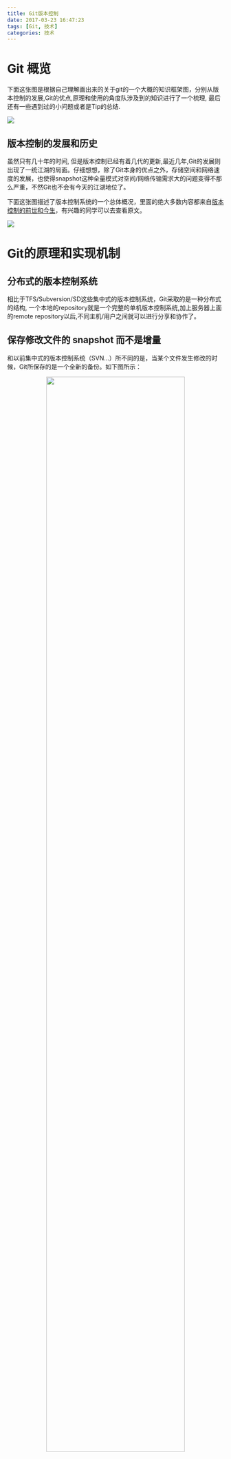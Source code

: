 ```yaml
---
title: Git版本控制
date: 2017-03-23 16:47:23
tags: [Git, 技术]
categories: 技术
---
```


# Git 概览 #

下面这张图是根据自己理解画出来的关于git的一个大概的知识框架图，分别从版本控制的发展,Git的优点,原理和使用的角度队涉及到的知识进行了一个梳理, 最后还有一些遇到过的小问题或者是Tip的总结.

![](git_knowledge_map.svg)


## 版本控制的发展和历史 ##

虽然只有几十年的时间, 但是版本控制已经有着几代的更新,最近几年,Git的发展则出现了一统江湖的局面。仔细想想，除了Git本身的优点之外，存储空间和网络速度的发展，也使得snapshot这种全量模式对空间/网络传输需求大的问题变得不那么严重，不然Git也不会有今天的江湖地位了。

下面这张图描述了版本控制系统的一个总体概况，里面的绝大多数内容都来自[版本控制的前世和今生](http://gotgit.readthedocs.io/en/latest/01-meet-git/010-scm-history.html#cvs)，有兴趣的同学可以去查看原文。

![](version_control.svg)


# Git的原理和实现机制 #

## 分布式的版本控制系统 ##

相比于TFS/Subversion/SD这些集中式的版本控制系统，Git采取的是一种分布式的结构, 一个本地的repository就是一个完整的单机版本控制系统,加上服务器上面的remote repository以后,不同主机/用户之间就可以进行分享和协作了。

## 保存修改文件的 snapshot 而不是增量 ##

和以前集中式的版本控制系统（SVN...）所不同的是，当某个文件发生修改的时候，Git所保存的是一个全新的备份。如下图所示：

<div align="center">
<img src="git_snapshot.png" width="80%" align="center">
</div>

[//]:![](git_snapshot.png)

这样带来的好处是切换速度快，要查看某个版本（某个commit）的project信息的时候，只需要把对应的文件拿出来就可以，所以Git从任意一个版本都能够很方便的进行build或者是拆分出新的branch出来。

而不好的地方就是每次一点点小小的修改都要保存一整个文件的snapshot，这样空间上会非常浪费，从而影响push和get的性能，但是因为Git本身是分布式的，常规的操作都是在本地的repository里面进行的，也就是硬盘读写，加上网络速度和存储空间越来越好，这部分的影响相对会减轻。


## 工作区， 暂存区 和 Git仓库 ##

下图给出了Git 版本控制系统的基本机构：

<div align="center">
<img src="git_structure.png" width="70%" align="center">
</div>

[//]:![](git_structure.png)

它包含四个主要部分：
```
1. WorkSpace: 
    也叫Working Area或者工作目录，对项目的某个版本独立提取出来的内容。 这些从 Git 仓库的压缩数据库中提取出来的文件，放在磁盘上供你使用或修改。
2. StagingArea: 
    也叫做Index或者暂存区域，是一个文件，保存了下次将提交的文件列表信息，一般在 Git 仓库目录中。
3. Repository: 
    也叫Git仓库，是 Git 用来保存项目的元数据和对象数据库的地方。 这是 Git 中最重要的部分，从其它计算机克隆仓库时，拷贝的就是这里的数据。
4. RemoteRepository: 
    网络服务器上面Git Center里面，用来保存Repository的地方，跟本地Repository相对应，通过Pull/Push/Clone等方式进行操作。
```

这四个部分，尤其是前面local的三个部分，构成了我们日常使用Git的主要场景，在尝试过一些git的基本操作，比如下面这些命令以后

```
$ git pull
$ git status
$ git add .
$ git commit -m "xxx"
$ git push
```
需要再进一步的时候，就需要对于这样一个基本结构，还有这些地方与Git管理的文件的状态之间的对应关系有着清晰的认识。

## Git文件的状态和迁移 ##
对应于上面一节提到的Git系统的几个部分，在某个时刻，使用Git管理的文件就有可能处于不同的位置，拥有不同的状态。下面的图就给出了Git文件可能的状态

<div align="center">
<img src="git_file_states.png" width="80%" align="center">
</div>

[//]:![](git_file_states.png)

使用
```
$ git status -s
```
命令就可以查看新增/修改的文件和状态:
<div align="center">
<img src="git_status_bash_2.png" width="70%" align="center">
</div>

[//]:![](git_status_bash_2.png)

还有一些UI的tool,比如VS Code,会有这更好的状态表示：

<div align="center">
<img src="git_status_vscode.png" width="70%" align="center">
</div>

[//]:![](git_status_vscode.png)


但是使用命令行仍然是Git最主要和最为方便的模式,因此当你使用了一段时间的Git以后，使用 *git status -s* 命令查看文件的状态，并且清晰的知道其所在的位置（工作区，暂存区和git repository），和可能的状态转移，以及使用什么命令进行操作，就非常的重要了。这也是区别知道git和真正会用git的很重要一点。

## Rollback: Clean，Reset, Checkout, Revert的使用 ##

最初的时候，我们的在git里面对文件的操作都是正向的，也就是 add/commit/push 这些命令，如果有问题，也可以通过修改以后再次提交的方法进行覆盖。但是在管理很多的code的时候，这样人肉的方法就会显得效率很低。

作为版本控制的系统，Git其实已经提供了丰富的命令来支持rollback的操作， 有
```
$ git clean
$ git reset
$ git checkout
$ git revert
```

### 作用域 ###

Reset/Checkout 命令可以支持在文件level和commit的level进行操作，参数当中是否包含文件路径决定了这些操作是对文件还是对commit有效。

### 主要 Scenarios ###

下面以基本scenario为例，来看看reset操作怎么满足我们rollback的需求。

前面提到过，Git 主要有三个部分组成（不考虑 remote repository）： Workspace，Staging Area 和 Repository。当文件处于他们当中不同的位置（对应不同的状态）的时候，通过对于的操作都可以进行rollback， 以文件123.txt 为例：

#### (1). Rollback from Create (Not yet Add) ####

这个时候，文件的状态是 unstaged/untracked， 只是在本地有一个文件而已，要进行删除的话，使用 git clean 命令。
```
$ git clean -f
```
主要的参数有 d/n/f：
```
    -d: 同时删除untracked的目录
    -n: 显示将会做什么，但是不会真的删除文件
    -f：force， 最终删除文件
```

<div align="center">
<img src="git_clean_bash.png" width="70%" align="center">
</div>

[//]:![](git_clean_bash.png)

要特别提出的是[-n]() 这个参数，会用 *“would remove”* 提示你将会进行的操作供你检验，但是文件并不会真的被删除
```
$ git clean -nf reset.txt
Would remove reset.txt
```
更详细的内容可以参考 [git clean --help]()

#### (2). Rollback from Add ####


如果文件已经使用 git add, 那么文件的状态就是 stacked/modifed, 要把文件从staging area里面去掉，就需要使用 git reset 命令

```
$ git reset 123.txt
```

<div align="center">
<img src="git_reset_add.png" width="70%" align="center">
</div>

[//]:![](git_reset_add.png)

这时候文件就会从staging area里面删掉，然后恢复到workspace。
reset 命令还有一些参数来控制rollback的效果，比如说到workspace还是staging area，但是只在只对commit的时候才有用，就放到下面一节描述了。

Rest 到 workspace以后，如果要继续删除，就像上面说的那样，使用 git clean 命令就可以了。


#### (3). Rollback from Commit ####

如果文件已经用 git commit 提交到repository, 那么文件的状态就是 stacked/modifed, 要把文件从staging area里面去掉，就需要使用 git reset 命令

```
$ git reset 123.txt
```

<div align="center">
<img src="git_reset_add.png" width="70%" align="center">
</div>

[//]:![](git_reset_add.png)

这时候文件就会从staging area里面删掉，然后恢复到workspace。
reset 命令还有一些参数来控制rollback的效果，比如说到workspace还是staging area，但是只在只对commit的时候才有用，就放到下面一节描述了。



#### (3). Rollback from Branch ####












[//]:![](git_rollback_scenarios.png)>
<div align="center">
<img src="git_rollback_scenarios.png" width="60%" align="center">
</div>


## Git的内部实现 ##

## Paging 分页器 ##

这部分内容摘自 [爱上Git的理由](http://gotgit.readthedocs.io/en/latest/01-meet-git/020-love-git.html#git)

虽然拥有图形化的客户端，但Git更有效率的操作方式还是命令行操作。使用命令行操作的好处一个是快，另外一个就是防止鼠标手的出现。Git的命令行进行了大量的人性化设计，包括命令补全、彩色字符输出等，不过最具特色的还是无处不在的分页器。

在操作其他版本控制系统的命令行时，如果命令的输出超过了一屏，为了能够逐屏显示，需要在命令的后面加上一个管道符号将输出交给一个分页器。例如：
```
$ svn log | less
```
而Git则不用如此麻烦，因为常用的Git的命令都带有一个分页器，当一屏显示不下时启动分页器。分页器默认使用less命令（less -FRSX）进行分页。

因为less分页器在翻屏时使用了vi风格的热键，如果您不熟悉vi的话，可能会遇到麻烦。下面是在分页器中常用的热键：
```
- q：退出分页器。
- h：显示分页器帮助。
- 空格: 下翻一页
- b: 上翻一页。
- d/u：分别代表向下翻动半页和向上翻动半页。
- j/k：分别代表向上翻一行和向下翻一行。
- 如果行太长被截断，可以用左箭头和右箭头使得窗口内容左右滚动。
- 输入/pattern：向下寻找和pattern匹配的内容。
- 输入?pattern：向上寻找和pattern匹配的内容。
- 字母n或N：代表向前或向后继续寻找。
- 字母g：跳到第一行；字母G：跳到最后一行；输入数字再加字母g：则跳转到对应的行。
- 输入!<command>：可以执行Shell命令。
```
对于默认未提供分页器的Git命令，例如git status命令，可以通过下面任一方法启用分页器：

在git和子命令（如status）之间插入参数-p或--paginate，为命令启用内建分页器。如：
```
$ git -p status
```
设置Git配置变量，设置完毕后运行相应的命令，将启用内建分页器。
```
$ git config --global pager.status true
```
Git命令的分页器支持带颜色的字符输出，对于太长的行则采用截断方式处理（可用左右方向键滚动）。如果不习惯分页器的长行截断模式而希望采用自动折行模式，可以通过下面任一方法进行设置：

通过设置LESS环境变量来实现。
```
$ export LESS=FRX
```
或者通过定义Git配置变量来改变分页器的默认行为。
```
$ git config --global core.pager 'less -+$LESS -FRX'
```
# Tips #
## Config Git--局部设置与全局设置 ##

最开始使用 git 的时候，都是按照网上的介绍 step by step，然后切到一个新的地方，就会发现一些奇怪的事情，比如说，我安装了Git的时候，是用来sync BitBucket上面的Repository的，但是后来用来处理Github上面的Repository为什么记录里面显示的还是之前的BitBucket账号提交的呢？

原因就是Git的的设置方式。有全局设置和局部设置

### 局部设置 ###
当你Init或者Clone一个Git Repository的时候，Git都会在指定目录（一般是当前目录）建立一个.git的文件夹，用来保存当前Repository的相关内容，跟这个Repository相关的设置也在这个目录当中，保存在一个名为config的文件当中
```
--.git
  |
  --config
```
其中的内容是诸如下面的config
```
[remote "Hexo"]
	url = https://github.com/laomanco/Hexo.git
	fetch = +refs/heads/*:refs/remotes/Hexo/*
[branch "master"]
	remote = Hexo
	merge = refs/heads/master
[user]
    name = laomanco
    email =laomanco@gmail.com
```
除了直接修改config文件，还可以通过命令行来进行设置，例如，要设置当前Git Repository Commit 等等的用户信息

```
$ git config user.name laomanco
$ git config user.email laomanco@gmail.com
```
要查看config的内容的话，用get命令就可以，更多具体内容可以参考[Git Config 命令查看配置文件](https://cnbin.github.io/blog/2015/06/19/git-config-ming-ling-cha-kan-pei-zhi-wen-jian/)
```
$ git config --get user.name
laomanco
```

### 全局设置 ###

在安装Git的时候，系统就会为当前用户添加一个全局的系统设置，存放在下面的目录当中

```
C:\Users\<username>\.gitconfig
```
里面包含的config内容格式与局部config非常的类型，也可以通过修改文件和命令行的方式进行修改，不过通过命令行进行设置的时候，需要在config命令里面加上--global的参数

```
$ git config --global user.name laomanco
$ git config --global user.email laomanco@gmail.com
$ git config --global --get user.name
```

##  Git 在 windows 下中文乱码 ##

在windows下面使用git来添加中文名称的文件名的时候，会遇到类似于下面的，文件名被转码，无法识别的问题：
```
  \316\304\261\276\316\304\265\265.md
```

其原因是 Git 使用的是 utf-8 的编码方式，而在windows下面默认采用的则是Unicode，因而出现了编码和解码不一致的问题。解决的方法是在git上面进行下面的设置, 让git支持utf-8编码 ( [解决 Git 在 windows 下中文乱码的问题](https://gist.github.com/nightire/5069597) ) ：
```
$ git config --global core.quotepath false  		# 显示 status 编码
$ git config --global gui.encoding utf-8			# 图形界面编码
$ git config --global i18n.commit.encoding utf-8	# 提交信息编码
$ git config --global i18n.logoutputencoding utf-8	# 输出 log 编码
$ export LESSCHARSET=utf-8
# 最后一条命令是因为 git log 默认使用 less 分页，所以需要 bash 对 less 命令进行 utf-8 编码
```





# Rerence #
[版本控制的前世和今生](http://gotgit.readthedocs.io/en/latest/01-meet-git/010-scm-history.html#cvs)

[为什么选择 Git](https://www.git-tower.com/learn/git/ebook/cn/command-line/appendix/why-git)

[爱上Git的理由](http://gotgit.readthedocs.io/en/latest/01-meet-git/020-love-git.html#git)

[Git 权限控制](http://www.cnblog.me/2016/04/04/git-permissions/)

[Git Config 命令查看配置文件](https://cnbin.github.io/blog/2015/06/19/git-config-ming-ling-cha-kan-pei-zhi-wen-jian/)

[如何使用 Git Submodule](http://linlexus.com/git-submodule-usage/)

[解决 Git 在 windows 下中文乱码的问题](https://gist.github.com/nightire/5069597)

[Learning Git Internals by Example](http://teohm.com/blog/learning-git-internals-by-example/)

[通过示例学习Git内部构造（译）](http://blog.xiayf.cn/2013/09/28/learning-git-internals-by-example/)

[图解git -- 用图片分析学习git原理](http://huanglei.me/git-theory.html)